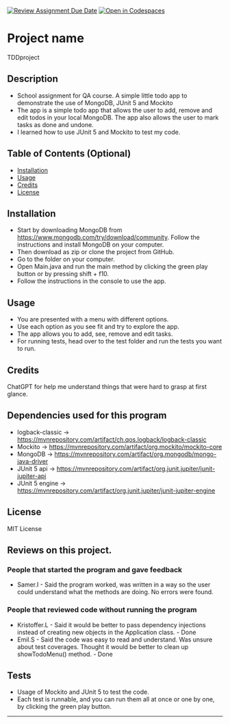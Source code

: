 [![Review Assignment Due Date](https://classroom.github.com/assets/deadline-readme-button-24ddc0f5d75046c5622901739e7c5dd533143b0c8e959d652212380cedb1ea36.svg)](https://classroom.github.com/a/MYVtI0hB)
[![Open in Codespaces](https://classroom.github.com/assets/launch-codespace-7f7980b617ed060a017424585567c406b6ee15c891e84e1186181d67ecf80aa0.svg)](https://classroom.github.com/open-in-codespaces?assignment_repo_id=11377588)
# Project name
TDDproject

## Description
- School assignment for QA course. A simple little todo app to demonstrate the use of MongoDB, JUnit 5 and Mockito
- The app is a simple todo app that allows the user to add, remove and edit todos in your local MongoDB. The app also allows the user to mark tasks as done and undone.
- I learned how to use JUnit 5 and Mockito to test my code.

## Table of Contents (Optional)

- [Installation](#installation)
- [Usage](#usage)
- [Credits](#credits)
- [License](#license)

## Installation
- Start by downloading MongoDB from https://www.mongodb.com/try/download/community. Follow the instructions and  install MongoDB on your computer.
- Then download as zip or clone the project from GitHub. 
- Go to the folder on your computer.
- Open Main.java and run the main method by clicking the green play button or by pressing shift + f10.
- Follow the instructions in the console to use the app.

## Usage
- You are presented with a menu with different options.
- Use each option as you see fit and try to explore the app.
- The app allows you to add, see, remove and edit tasks.
- For running tests, head over to the test folder and run the tests you want to run. 


## Credits
ChatGPT for help me understand things that were hard to grasp at first glance.

## Dependencies used for this program
- logback-classic -> https://mvnrepository.com/artifact/ch.qos.logback/logback-classic
- Mockito -> https://mvnrepository.com/artifact/org.mockito/mockito-core
- MongoDB -> https://mvnrepository.com/artifact/org.mongodb/mongo-java-driver
- JUnit 5 api -> https://mvnrepository.com/artifact/org.junit.jupiter/junit-jupiter-api
- JUnit 5 engine -> https://mvnrepository.com/artifact/org.junit.jupiter/junit-jupiter-engine

## License
MIT License

## Reviews on this project. 

### People that started the program and gave feedback
- Samer.I - Said the program worked, was written in a way so the user could understand what the methods are doing. No errors were found.
### People that reviewed code without running the program
- Kristoffer.L - Said it would be better to pass dependency injections instead of creating new objects in the Application class. - Done
- Emil.S - Said the code was easy to read and understand. Was unsure about test coverages. Thought it would be better to clean up showTodoMenu() method. - Done
## Tests
- Usage of Mockito and JUnit 5 to test the code.
- Each test is runnable, and you can run them all at once or one by one, by clicking the green play button.

---

